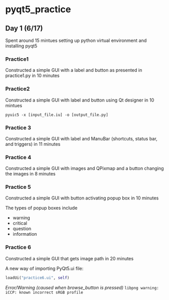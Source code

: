 # pyqt5_practice


## Day 1 (6/17)
Spent around 15 mintues setting up python virtual environment and installing pyqt5

### Practice1
Constructed a simple GUI with a label and button as presented in practice1.py in 10 minutes

### Practice2
Constructed a simple GUI with label and button using Qt designer in 10 mintues
```
pyuic5 -x [input_file.iu] -o [output_file.py]
```

### Practice 3
Constructed a simple GUI with label and ManuBar (shortcuts, status bar, and triggers) in 11 minutes

### Practice 4
Constructed a simple GUI with images and QPixmap and a button changing the images in 8 minutes

### Practice 5
Constructed a simple GUI with button activating popup box in 10 minutes

The types of popup boxes include
- warning
- critical
- question
- information

### Practice 6
Constructed a simple GUI that gets image path in 20 minutes

A new way of importing PyQt5.ui file:
```python
loadUi("practice6.ui", self)
```

*Error/Warning (caused when browse_button is pressed)*
`libpng warning: iCCP: known incorrect sRGB profile`
